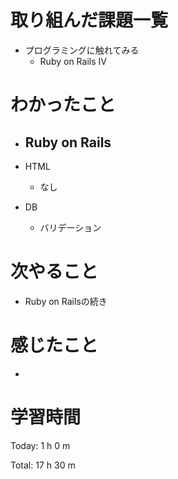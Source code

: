 # 取り組んだ課題一覧
- プログラミングに触れてみる
  - Ruby on Rails IV

# わかったこと
- Ruby on Rails
  - 

- HTML
  - なし

- DB
  - バリデーション
  
# 次やること
- Ruby on Railsの続き
 
# 感じたこと
- 
  
# 学習時間
Today: 1 h 0 m

Total: 17 h 30 m
